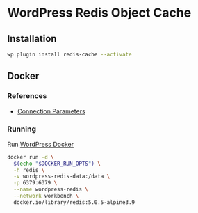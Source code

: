 # WordPress Redis Object Cache

## Installation

```sh
wp plugin install redis-cache --activate
```

## Docker

### References

- [Connection Parameters](https://github.com/rhubarbgroup/redis-cache/wiki/Connection-Parameters)

### Running

Run [WordPress Docker](/wordpress.md#docker)

```sh
docker run -d \
  $(echo "$DOCKER_RUN_OPTS") \
  -h redis \
  -v wordpress-redis-data:/data \
  -p 6379:6379 \
  --name wordpress-redis \
  --network workbench \
  docker.io/library/redis:5.0.5-alpine3.9
```

<!-- ```sh
export WP_REDIS_HOST='wordpress-redis'
``` -->

<!-- ##

1. Settings
2. Redis
3. -->
